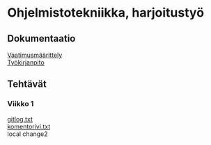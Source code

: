 # Ohjelmistotekniikka, harjoitustyö

## Dokumentaatio
[Vaatimusmäärittely](https://github.com/lapptomi/ot-harjoitustyo/blob/master/dokumentaatio/vaatimusmaarittely.md)  
[Työkirjanpito](https://github.com/lapptomi/ot-harjoitustyo/blob/master/dokumentaatio/tuntikirjanpito.md)

## Tehtävät
### Viikko 1
[gitlog.txt](https://github.com/lapptomi/ot-harjoitustyo/blob/master/laskarit/viikko1/gitlog.txt)  
[komentorivi.txt](https://github.com/lapptomi/ot-harjoitustyo/blob/master/laskarit/viikko1/komentorivi.txt)  
local change2
